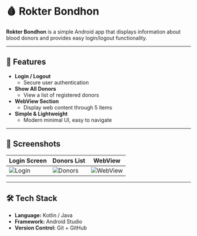 # 🩸 Rokter Bondhon

**Rokter Bondhon** is a simple Android app that displays information about blood donors and provides easy login/logout functionality.

---

## 🌟 Features

- **Login / Logout**  
  - Secure user authentication  
- **Show All Donors**  
  - View a list of registered donors  
- **WebView Section**  
  - Display web content through 5 items  
- **Simple & Lightweight**  
  - Modern minimal UI, easy to navigate  

---

## 📱 Screenshots

| Login Screen | Donors List | WebView |
|--------------|------------|---------|
| ![Login]([https://via.placeholder.com/200x400.png?text=Login](https://github.com/MDNAZMULISLAMHRIDOY/Assignment-Writer-App/blob/master/app/src/main/res/drawable/Screenshot%202025-10-07%20092806.png)) | ![Donors]([https://via.placeholder.com/200x400.png?text=Donors](https://github.com/MDNAZMULISLAMHRIDOY/Assignment-Writer-App/blob/master/app/src/main/res/drawable/Screenshot%202025-10-07%20092817.png)) | ![WebView]([https://via.placeholder.com/200x400.png?text=WebView](https://github.com/MDNAZMULISLAMHRIDOY/Assignment-Writer-App/blob/master/app/src/main/res/drawable/Screenshot%202025-10-07%20092749.png)) |


---

## 🛠️ Tech Stack

- **Language:** Kotlin / Java  
- **Framework:** Android Studio  
- **Version Control:** Git + GitHub  
